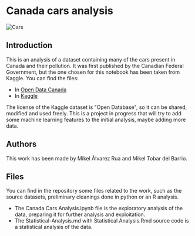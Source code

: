 # Canada cars analysis
![Cars](https://cdn.pixabay.com/photo/2019/04/29/05/12/indoor-4165199_1280.jpg)

## Introduction

This is an analysis of a dataset containing many of the cars present in Canada and their pollution. It was first published by the Canadian Federal Government, but the one chosen for this notebook has been taken from Kaggle. You can find the files:

* In [Open Data Canada](https://open.canada.ca/data/en/dataset/98f1a129-f628-4ce4-b24d-6f16bf24dd64) 
* In [Kaggle](https://www.kaggle.com/debajyotipodder/co2-emission-by-vehicles)

The license of the Kaggle dataset is "Open Database", so it can be shared, modified and used freely. This is a project in progress that will try to add some machine learning features to the initial analysis, maybe adding more data.

## Authors

This work has been made by Mikel Álvarez Rua and Mikel Tobar del Barrio.

## Files

You can find in the repository some files related to the work, such as the source datasets, preliminary cleanings done in python or an R analysis.

* The Canada Cars Analysis.ipynb file is the exploratory analysis of the data, preparing it for further analysis and exploitation.
* The Statistical-Analysis.md with Statistical Analysis.Rmd source code is a statistical analysis of the data.
